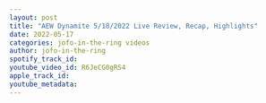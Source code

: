 ```yaml
---
layout: post
title: "AEW Dynamite 5/18/2022 Live Review, Recap, Highlights"
date: 2022-05-17
categories: jofo-in-the-ring videos
author: jofo-in-the-ring
spotify_track_id: 
youtube_video_id: R6JeCG0gRS4
apple_track_id: 
youtube_metadata: 
---
```

